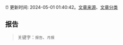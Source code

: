 :alarm_clock: 更新时间: 2024-05-01 01:40:42。[文章来源](/README.md)、[文章分类](/TAGS.md)

## 报告


> 关键字：`报告`、`月报`



